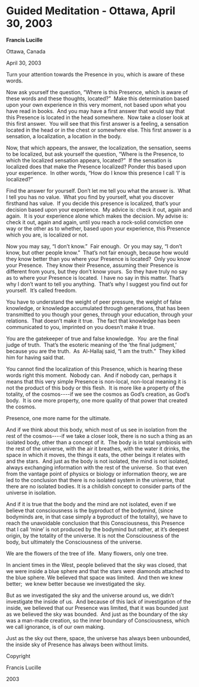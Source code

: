 # Guided Meditation - Ottawa, April 30, 2003

**Francis Lucille**

Ottawa, Canada

April 30, 2003

Turn your attention towards the Presence in you, which is aware of these words.&nbsp;

Now ask yourself the question, &ldquo;Where is this Presence, which is aware of these words and these thoughts, located?&rdquo;&nbsp;&nbsp;Make this determination based upon your own experience in this very moment, not based upon what you have read in books.&nbsp;&nbsp;And you may have a first answer that would say that this Presence is located in the head somewhere.&nbsp;&nbsp;Now take a closer look at this first answer.&nbsp;&nbsp;You will see that this first answer is a feeling, a sensation located in the head or in the chest or somewhere else. This first answer is a sensation, a localization, a location in the body.&nbsp;

Now, that which appears, the answer, the localization, the sensation, seems to be localized, but ask yourself the question, &ldquo;Where is the Presence, to which the localized sensation appears, located?&rdquo;&nbsp;&nbsp;If the sensation is localized does that make the Presence localized?&nbsp;Ponder this based upon your experience.&nbsp;&nbsp;In other words, &ldquo;How do I know this presence I call &lsquo;I&rsquo; is localized?&rdquo;

Find the answer for yourself. Don&rsquo;t let me tell you what the answer is.&nbsp;&nbsp;What I tell you has no value.&nbsp;&nbsp;What you find by yourself, what you discover firsthand has value.&nbsp;&nbsp;If you decide this presence is localized, that&rsquo;s your decision based upon your experience.&nbsp;&nbsp;My advice is: check it out, again and again.&nbsp;&nbsp;It is your experience alone which makes the decision. My advise is: check it out, again and again, until you reach a rock-solid conviction one way or the other as to whether, based upon your experience, this Presence which you are, is localized or not.&nbsp;

Now you may say, &ldquo;I don&rsquo;t know.&rdquo;&nbsp;&nbsp;Fair enough.&nbsp;&nbsp;Or you may say, &ldquo;I don&rsquo;t know, but other people know.&rdquo;&nbsp;&nbsp;That&rsquo;s not fair enough, because how would they know better than you where your Presence is located?&nbsp;&nbsp;Only you know your Presence.&nbsp;&nbsp;They know their Presence, assuming their Presence is different from yours, but they don&rsquo;t know yours.&nbsp;&nbsp;So they have truly no say as to where your Presence is located.&nbsp;&nbsp;I have no say in this matter. That&rsquo;s why I don&rsquo;t want to tell you anything.&nbsp;&nbsp;That&rsquo;s why I suggest you find out for yourself.&nbsp;&nbsp;It&rsquo;s called freedom.

You have to understand the weight of peer pressure, the weight of false knowledge, or knowledge accumulated through generations, that has been transmitted to you though your genes, through your education, through your relations.&nbsp;&nbsp;That doesn&rsquo;t make it true.&nbsp;&nbsp;The fact that knowledge has been communicated to you, imprinted on you doesn&rsquo;t make it true.&nbsp;

You are the gatekeeper of true and false knowledge.&nbsp;&nbsp;_You_
&nbsp;are the final judge of truth.&nbsp;&nbsp;That&rsquo;s the esoteric meaning of the &lsquo;the final judgment,&rsquo; because you are the truth.&nbsp;&nbsp;As&nbsp;
Al-Hallaj&nbsp;said, &ldquo;I am the truth.&rdquo;&nbsp;&nbsp;They killed him for having said that.

You cannot find the localization of this Presence, which is hearing these words right this moment.&nbsp;&nbsp;Nobody can.&nbsp;&nbsp;And if nobody can, perhaps it means that this very simple Presence is non-local, non-local meaning it is not the product of this body or this flesh.&nbsp;&nbsp;It is more like a property of the totality, of the cosmos----if we see the cosmos as God&rsquo;s creation, as God&rsquo;s body.&nbsp;&nbsp;It is one more property, one more quality of that power that created the cosmos.&nbsp;

Presence, one more name for the ultimate.&nbsp;

And if we think about this body, which most of us see in isolation from the rest of the cosmos----if we take a closer look, there is no such a thing as an isolated body, other than a concept of it.&nbsp;&nbsp;The body is in total symbiosis with the rest of the universe, with the air it breathes, with the water it drinks, the space in which it moves, the things it eats, the other beings it relates with and the stars.&nbsp;&nbsp;And just as the body is not isolated, the mind is not isolated, always exchanging information with the rest of the universe.&nbsp;&nbsp;So that even from the vantage point of physics or biology or information theory, we are led to the conclusion that there is no isolated system in the universe, that there are no isolated bodies. It is a childish concept to consider parts of the universe in isolation.

And if it is true that the body and the mind are not isolated, even if we believe that consciousness is the byproduct of the bodymind, (since bodyminds are, in that case simply a byproduct of the totality), we have to reach the unavoidable conclusion that this Consciousness, this Presence that I call &lsquo;mine&rsquo; is not produced by the bodymind but rather, at it&rsquo;s deepest origin, by the totality of the universe. It is not the Consciousness of the body, but ultimately the Consciousness of the universe.&nbsp;

We are the flowers of the tree of life.&nbsp;&nbsp;Many flowers, only one tree.

In ancient times in the West, people believed that the sky was closed, that we were inside a blue sphere and that the stars were diamonds attached to the blue sphere. We believed that space was limited.&nbsp;&nbsp;And then we knew better;&nbsp;&nbsp;we knew better because we investigated the sky.

But as we investigated the sky and the universe around us, we didn&rsquo;t investigate the inside of us.&nbsp;&nbsp;And because of this lack of investigation of the inside, we believed that our Presence was limited, that it was bounded just as we believed the sky was bounded.&nbsp;&nbsp;And just as the boundary of the sky was a man-made creation, so the inner boundary of Consciousness, which we call ignorance, is of our own making.&nbsp;

Just as the sky out there, space, the universe has always been unbounded, the inside sky of Presence has always been without limits.

Copyright

Francis Lucille

2003

